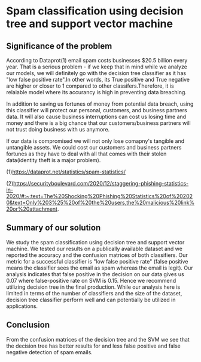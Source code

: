 # Spam classification using decision tree and support vector machine 


## Significance of the problem 

According to Dataprot(1) email spam costs businesses $20.5 billion every year. That is a serious problem - if we keep that in mind while we analyze our models, we will definitely go with the decision tree classifier as it has "low false positive rate".In other words, its True positive and True negative are higher or closer to 1 compared to other classifers.Therefore, it is relaiable model where its accurancy is high in preventing data breaching.

In addition to saving us fortunes of money from potential data breach, using this classifier will protect our personal, customers, and business partners data. It will also cause business interruptions can cost us losing time and money and there is a big chance that our customers/business partners will not trust doing business with us anymore.

If our data is compromised we will not only lose comapny's tangible and untangible assets. We could cost our customers and business partners fortunes as they have to deal with all that comes with their stolen data(identity theft is a major problem). 


(1)https://dataprot.net/statistics/spam-statistics/

(2)https://securityboulevard.com/2020/12/staggering-phishing-statistics-in-2020/#:~:text=The%20Shocking%20Phishing%20Statistics%20of%202020&text=Only%203%25%20of%20the%20users,the%20malicious%20link%20or%20attachment.



## Summary of our solution
We study the spam classification using decision tree and support vector machine. We tested our results on a publically available dataset and we reported the accuracy and the confusion matrices of both classifiers. Our metric for a successful classifier is "low false positive rate" (false positive means the classifier sees the email as spam whereas the email is legit). Our analysis indicates that false positive in the decision on our data gives us 0.07 where false-positive rate on SVM is 0.15. Hence we recommend utilizing decision tree in the final production. While our analysis here is limited in terms of the number of classifiers and the size of the dataset, decision tree classifier perform well and can potentially be utilized in applications.


## Conclusion 

From the confusion matrices of the decision tree and the SVM we see that the decision tree has better results for and less false positive and false negative detection of spam emails.



